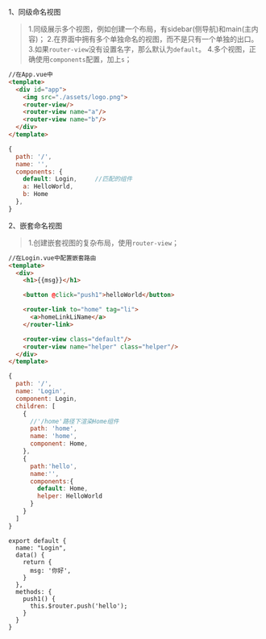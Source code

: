 1、同级命名视图
> 1.同级展示多个视图，例如创建一个布局，有sidebar(侧导航)和main(主内容)；
> 2.在界面中拥有多个单独命名的视图，而不是只有一个单独的出口。
> 3.如果`router-view`没有设置名字，那么默认为`default`。
> 4.多个视图，正确使用`components`配置，加上`s`；
```html
//在App.vue中
<template>
  <div id="app">
    <img src="./assets/logo.png">
    <router-view/>
    <router-view name="a"/>
    <router-view name="b"/>
  </div>
</template>
```
```js
{
  path: '/',
  name: '',
  components: {
    default: Login,     //匹配的组件
    a: HelloWorld,
    b: Home
  },
}
```

2、嵌套命名视图
> 1.创建嵌套视图的复杂布局，使用`router-view`；
```html
//在Login.vue中配置嵌套路由
<template>
  <div>
    <h1>{{msg}}</h1>

    <button @click="push1">helloWorld</button>

    <router-link to="home" tag="li">
      <a>homeLinkLiName</a>
    </router-link>

    <router-view class="default"/>
    <router-view name="helper" class="helper"/>
  </div>
</template>
```
```js
{
  path: '/',
  name: 'Login',
  component: Login,
  children: [
    {
      //'/home'路径下渲染Home组件
      path: 'home',
      name: 'home',
      component: Home,
    },
    {
      path:'hello',
      name:'',
      components:{
        default: Home,
        helper: HelloWorld
      }
    }
  ]
}
```
```
export default {
  name: "Login",
  data() {
    return {
      msg: '你好',
    }
  },
  methods: {
    push1() {
      this.$router.push('hello');
    }
  }
}
```
